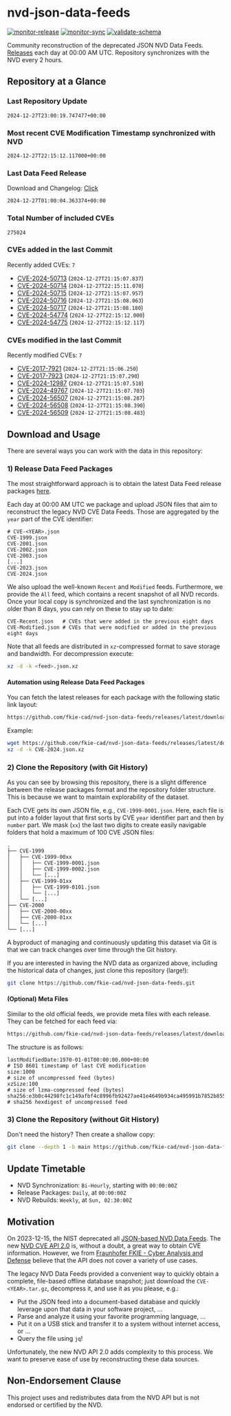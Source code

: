 # nvd-json-data-feeds

[![monitor-release](https://github.com/fkie-cad/nvd-json-data-feeds/actions/workflows/monitor_release.yml/badge.svg)](https://github.com/fkie-cad/nvd-json-data-feeds/actions/workflows/monitor_release.yml)
[![monitor-sync](https://github.com/fkie-cad/nvd-json-data-feeds/actions/workflows/monitor_sync.yml/badge.svg)](https://github.com/fkie-cad/nvd-json-data-feeds/actions/workflows/monitor_sync.yml)
[![validate-schema](https://github.com/fkie-cad/nvd-json-data-feeds/actions/workflows/validate_schema.yml/badge.svg)](https://github.com/fkie-cad/nvd-json-data-feeds/actions/workflows/validate_schema.yml)

Community reconstruction of the deprecated JSON NVD Data Feeds.
[Releases](https://github.com/fkie-cad/nvd-json-data-feeds/releases/latest) each day at 00:00 AM UTC.
Repository synchronizes with the NVD every 2 hours.

## Repository at a Glance

### Last Repository Update

```plain
2024-12-27T23:00:19.747477+00:00
```

### Most recent CVE Modification Timestamp synchronized with NVD

```plain
2024-12-27T22:15:12.117000+00:00
```

### Last Data Feed Release

Download and Changelog: [Click](https://github.com/fkie-cad/nvd-json-data-feeds/releases/latest)

```plain
2024-12-27T01:00:04.363374+00:00
```

### Total Number of included CVEs

```plain
275024
```

### CVEs added in the last Commit

Recently added CVEs: `7`

- [CVE-2024-50713](CVE-2024/CVE-2024-507xx/CVE-2024-50713.json) (`2024-12-27T21:15:07.837`)
- [CVE-2024-50714](CVE-2024/CVE-2024-507xx/CVE-2024-50714.json) (`2024-12-27T22:15:11.070`)
- [CVE-2024-50715](CVE-2024/CVE-2024-507xx/CVE-2024-50715.json) (`2024-12-27T21:15:07.957`)
- [CVE-2024-50716](CVE-2024/CVE-2024-507xx/CVE-2024-50716.json) (`2024-12-27T21:15:08.063`)
- [CVE-2024-50717](CVE-2024/CVE-2024-507xx/CVE-2024-50717.json) (`2024-12-27T21:15:08.180`)
- [CVE-2024-54774](CVE-2024/CVE-2024-547xx/CVE-2024-54774.json) (`2024-12-27T22:15:12.000`)
- [CVE-2024-54775](CVE-2024/CVE-2024-547xx/CVE-2024-54775.json) (`2024-12-27T22:15:12.117`)


### CVEs modified in the last Commit

Recently modified CVEs: `7`

- [CVE-2017-7921](CVE-2017/CVE-2017-79xx/CVE-2017-7921.json) (`2024-12-27T21:15:06.250`)
- [CVE-2017-7923](CVE-2017/CVE-2017-79xx/CVE-2017-7923.json) (`2024-12-27T21:15:07.290`)
- [CVE-2024-12987](CVE-2024/CVE-2024-129xx/CVE-2024-12987.json) (`2024-12-27T21:15:07.510`)
- [CVE-2024-49767](CVE-2024/CVE-2024-497xx/CVE-2024-49767.json) (`2024-12-27T21:15:07.703`)
- [CVE-2024-56507](CVE-2024/CVE-2024-565xx/CVE-2024-56507.json) (`2024-12-27T21:15:08.287`)
- [CVE-2024-56508](CVE-2024/CVE-2024-565xx/CVE-2024-56508.json) (`2024-12-27T21:15:08.390`)
- [CVE-2024-56509](CVE-2024/CVE-2024-565xx/CVE-2024-56509.json) (`2024-12-27T21:15:08.483`)


## Download and Usage

There are several ways you can work with the data in this repository:

### 1) Release Data Feed Packages

The most straightforward approach is to obtain the latest Data Feed release packages [here](https://github.com/fkie-cad/nvd-json-data-feeds/releases/latest).

Each day at 00:00 AM UTC we package and upload JSON files that aim to reconstruct the legacy NVD CVE Data Feeds.
Those are aggregated by the `year` part of the CVE identifier:

```
# CVE-<YEAR>.json
CVE-1999.json
CVE-2001.json
CVE-2002.json
CVE-2003.json
[...]
CVE-2023.json
CVE-2024.json
```

We also upload the well-known `Recent` and `Modified` feeds.
Furthermore, we provide the `All` feed, which contains a recent snapshot of all NVD records.
Once your local copy is synchronized and the last synchronization is no older than 8 days, you can rely on these to stay up to date:

```plain
CVE-Recent.json   # CVEs that were added in the previous eight days
CVE-Modified.json # CVEs that were modified or added in the previous eight days
```

Note that all feeds are distributed in `xz`-compressed format to save storage and bandwidth.
For decompression execute:

```sh
xz -d -k <feed>.json.xz
```

#### Automation using Release Data Feed Packages

You can fetch the latest releases for each package with the following static link layout:

```sh
https://github.com/fkie-cad/nvd-json-data-feeds/releases/latest/download/CVE-<YEAR>.json.xz
```

Example:

```sh
wget https://github.com/fkie-cad/nvd-json-data-feeds/releases/latest/download/CVE-2024.json.xz
xz -d -k CVE-2024.json.xz
```

### 2) Clone the Repository (with Git History)

As you can see by browsing this repository, there is a slight difference between the release packages format and the repository folder structure.
This is because we want to maintain explorability of the dataset.

Each CVE gets its own JSON file, e.g., `CVE-1999-0001.json`.
Here, each file is put into a folder layout that first sorts by CVE `year` identifier part and then by `number` part.
We mask (`xx`) the last two digits to create easily navigable folders that hold a maximum of 100 CVE JSON files:

```plain
.
├── CVE-1999
│   ├── CVE-1999-00xx
│   │   ├── CVE-1999-0001.json
│   │   ├── CVE-1999-0002.json
│   │   └── [...]
│   ├── CVE-1999-01xx
│   │   ├── CVE-1999-0101.json
│   │   └── [...]
│   └── [...]
├── CVE-2000
│   ├── CVE-2000-00xx
│   ├── CVE-2000-01xx
│   └── [...]
└── [...]
```

A byproduct of managing and continuously updating this dataset via Git is that we can track changes over time through the Git history.

If you are interested in having the NVD data as organized above, including the historical data of changes, just clone this repository (large!):

```sh
git clone https://github.com/fkie-cad/nvd-json-data-feeds.git
```

#### (Optional) Meta Files

Similar to the old official feeds, we provide meta files with each release. They can be fetched for each feed via:

```sh
https://github.com/fkie-cad/nvd-json-data-feeds/releases/latest/download/CVE-<YEAR>.meta
```

The structure is as follows:

```plain
lastModifiedDate:1970-01-01T00:00:00.000+00:00                          # ISO 8601 timestamp of last CVE modification
size:1000                                                               # size of uncompressed feed (bytes)
xzSize:100                                                              # size of lzma-compressed feed (bytes)
sha256:e3b0c44298fc1c149afbf4c8996fb92427ae41e4649b934ca495991b7852b855 # sha256 hexdigest of uncompressed feed
```

### 3) Clone the Repository (without Git History)

Don't need the history? Then create a shallow copy:

```sh
git clone --depth 1 -b main https://github.com/fkie-cad/nvd-json-data-feeds.git
```


## Update Timetable

* NVD Synchronization: `Bi-Hourly`, starting with `00:00:00Z`
* Release Packages: `Daily`, at `00:00:00Z`
* NVD Rebuilds: `Weekly`, at `Sun, 02:30:00Z`


## Motivation

On 2023-12-15, the NIST deprecated all [JSON-based NVD Data Feeds](https://nvd.nist.gov/vuln/data-feeds#divRetirementBanner-1).
The new [NVD CVE API 2.0](https://nvd.nist.gov/developers/vulnerabilities) is, without a doubt, a great way to obtain CVE information.
However, we from [Fraunhofer FKIE - Cyber Analysis and Defense](https://www.fkie.fraunhofer.de/en/departments/cad.html) believe that the API does not cover a variety of use cases.

The legacy NVD Data Feeds provided a convenient way to quickly obtain a complete, file-based offline database snapshot; just download the `CVE-<YEAR>.tar.gz`, decompress it, and use it as you please, e.g.:

- Put the JSON feed into a document-based database and quickly leverage upon that data in your software project, ...
- Parse and analyze it using your favorite programming language, ...
- Put it on a USB stick and transfer it to a system without internet access, or ...
- Query the file using `jq`!

Unfortunately, the new NVD API 2.0 adds complexity to this process.
We want to preserve ease of use by reconstructing these data sources.

## Non-Endorsement Clause

This project uses and redistributes data from the NVD API but is not endorsed or certified by the NVD.